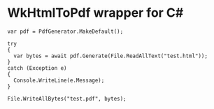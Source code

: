 # WkHtmlToPdf wrapper for C#

```
var pdf = PdfGenerator.MakeDefault();

try
{
  var bytes = await pdf.Generate(File.ReadAllText("test.html"));
}
catch (Exception e)
{
  Console.WriteLine(e.Message);
}

File.WriteAllBytes("test.pdf", bytes);
```
